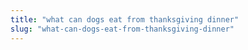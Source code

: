 ```yaml
---
title: "what can dogs eat from thanksgiving dinner"
slug: "what-can-dogs-eat-from-thanksgiving-dinner"
---
```


